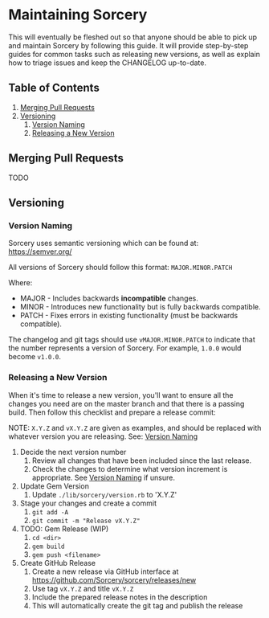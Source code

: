 # Maintaining Sorcery

This will eventually be fleshed out so that anyone should be able to pick up and
maintain Sorcery by following this guide. It will provide step-by-step guides
for common tasks such as releasing new versions, as well as explain how to
triage issues and keep the CHANGELOG up-to-date.

## Table of Contents

1. [Merging Pull Requests](#merging-pull-requests)
1. [Versioning](#versioning)
   1. [Version Naming](#version-naming)
   1. [Releasing a New Version](#releasing-a-new-version)

## Merging Pull Requests

TODO

## Versioning

### Version Naming

Sorcery uses semantic versioning which can be found at: https://semver.org/

All versions of Sorcery should follow this format: `MAJOR.MINOR.PATCH`

Where:

* MAJOR - Includes backwards **incompatible** changes.
* MINOR - Introduces new functionality but is fully backwards compatible.
* PATCH - Fixes errors in existing functionality (must be backwards compatible).

The changelog and git tags should use `vMAJOR.MINOR.PATCH` to indicate that the
number represents a version of Sorcery. For example, `1.0.0` would become
`v1.0.0`.

### Releasing a New Version

When it's time to release a new version, you'll want to ensure all the changes
you need are on the master branch and that there is a passing build. Then follow
this checklist and prepare a release commit:

NOTE: `X.Y.Z` and `vX.Y.Z` are given as examples, and should be replaced with
      whatever version you are releasing. See: [Version Naming](#version-naming)

1. Decide the next version number
   1. Review all changes that have been included since the last release.
   1. Check the changes to determine what version increment is appropriate.
      See [Version Naming](#version-naming) if unsure.
1. Update Gem Version
   1. Update `./lib/sorcery/version.rb` to 'X.Y.Z'
1. Stage your changes and create a commit
   1. `git add -A`
   1. `git commit -m "Release vX.Y.Z"`
1. TODO: Gem Release (WIP)
   1. `cd <dir>`
   1. `gem build`
   1. `gem push <filename>`
1. Create GitHub Release
   1. Create a new release via GitHub interface at https://github.com/Sorcery/sorcery/releases/new
   1. Use tag `vX.Y.Z` and title `vX.Y.Z`
   1. Include the prepared release notes in the description
   1. This will automatically create the git tag and publish the release
